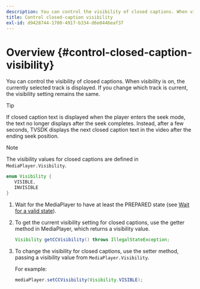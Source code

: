 ```yaml
---
description: You can control the visibility of closed captions. When visibility is on, the currently selected track is displayed. If you change which track is current, the visibility setting remains the same.
title: Control closed-caption visibility
exl-id: d9428744-1700-4917-b334-d6e0446eaf37
---
```

# Overview {#control-closed-caption-visibility}

You can control the visibility of closed captions. When visibility is on, the currently selected track is displayed. If you change which track is current, the visibility setting remains the same.

>[!TIP]
>
>If closed caption text is displayed when the player enters the seek mode, the text no longer displays after the seek completes. Instead, after a few seconds, TVSDK displays the next closed caption text in the video after the ending seek position.

>[!NOTE]
>
>The visibility values for closed captions are defined in `MediaPlayer.Visibility`.
>
>```java
>enum Visibility { 
>    VISIBLE,  
>    INVISIBLE 
>}
>```
>

1. Wait for the MediaPlayer to have at least the PREPARED state (see [Wait for a valid state](../../../tvsdk-1.4-for-android/ui-configure/android-1.4-ui-state-prepared-wait-for.md)).
1. To get the current visibility setting for closed captions, use the getter method in MediaPlayer, which returns a visibility value.

   ```java
   Visibility getCCVisibility() throws IllegalStateException;
   ```

1. To change the visibility for closed captions, use the setter method, passing a visibility value from `MediaPlayer.Visibility`.

   For example: 

   ```java
   mediaPlayer.setCCVisibility(Visibility.VISIBLE);
   ```
